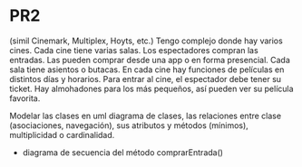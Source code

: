 # PR2
(simil Cinemark, Multiplex, Hoyts, etc.)
Tengo complejo donde hay varios cines.
Cada cine tiene varias salas.
Los espectadores compran las entradas. Las pueden comprar desde una app o en forma presencial.
Cada sala tiene asientos o butacas.
En cada cine hay funciones de películas en distintos días y horarios.
Para entrar al cine, el espectador debe tener su ticket.
Hay almohadones para los más pequeños, así pueden ver su película favorita.

Modelar las clases en uml diagrama de clases, las relaciones entre clase (asociaciones, navegación), sus atributos y métodos (mínimos), 
multiplicidad o cardinalidad.
- diagrama de secuencia del método comprarEntrada()
